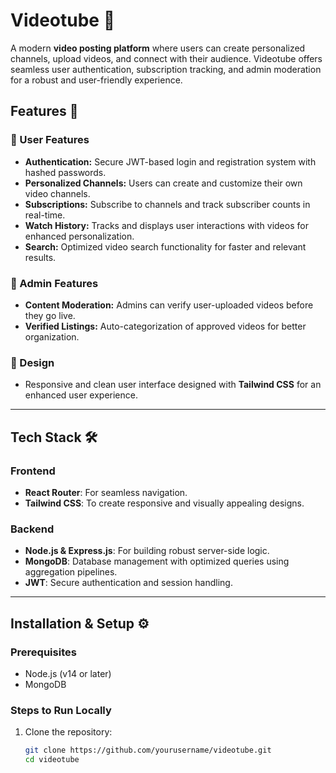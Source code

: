 # Videotube 🎥  
A modern **video posting platform** where users can create personalized channels, upload videos, and connect with their audience. Videotube offers seamless user authentication, subscription tracking, and admin moderation for a robust and user-friendly experience.

## Features 🚀  

### 🌟 User Features  
- **Authentication:** Secure JWT-based login and registration system with hashed passwords.  
- **Personalized Channels:** Users can create and customize their own video channels.  
- **Subscriptions:** Subscribe to channels and track subscriber counts in real-time.  
- **Watch History:** Tracks and displays user interactions with videos for enhanced personalization.  
- **Search:** Optimized video search functionality for faster and relevant results.  

### 🔧 Admin Features  
- **Content Moderation:** Admins can verify user-uploaded videos before they go live.  
- **Verified Listings:** Auto-categorization of approved videos for better organization.  

### 🎨 Design  
- Responsive and clean user interface designed with **Tailwind CSS** for an enhanced user experience.

---

## Tech Stack 🛠️  

### Frontend  
- **React Router**: For seamless navigation.  
- **Tailwind CSS**: To create responsive and visually appealing designs.  

### Backend  
- **Node.js & Express.js**: For building robust server-side logic.  
- **MongoDB**: Database management with optimized queries using aggregation pipelines.  
- **JWT**: Secure authentication and session handling.  

---

## Installation & Setup ⚙️  

### Prerequisites  
- Node.js (v14 or later)  
- MongoDB  

### Steps to Run Locally  
1. Clone the repository:  
   ```bash  
   git clone https://github.com/yourusername/videotube.git  
   cd videotube  
